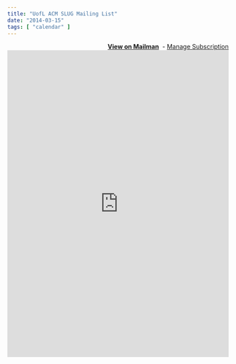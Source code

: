```yaml
---
title: "UofL ACM SLUG Mailing List"
date: "2014-03-15"
tags: [ "calendar" ]
---
```


<div align="right">
	<strong><a href="http://lists.speedacm.org/pipermail/slug/" target="_blank" title="View the archives">View on Mailman</a></strong>
	&nbsp;-&nbsp;<a href="http://lists.speedacm.org/listinfo/slug" target="_blank" title="Manage subscription to SLUG Mailing List">Manage Subscription</a>
</div>
<iframe id="forum_embed"
  src="http://lists.speedacm.org/listinfo/slug"
  frameborder="0"
  width="100%"
  height="700">
</iframe>
